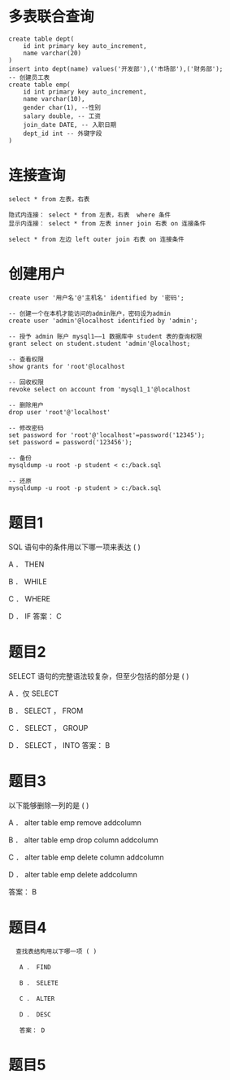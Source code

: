# 多表联合查询
```
create table dept(
    id int primary key auto_increment,
    name varchar(20)
)
insert into dept(name) values('开发部'),('市场部'),('财务部');
-- 创建员工表
create table emp(
    id int primary key auto_increment,
    name varchar(10),
    gender char(1), --性别
    salary double, -- 工资
    join_date DATE, -- 入职日期
    dept_id int -- 外键字段
)
```

# 连接查询
```
select * from 左表，右表
```
```angular2html
隐式内连接： select * from 左表，右表  where 条件
显示内连接： select * from 左表 inner join 右表 on 连接条件
```

```angular2html
select * from 左边 left outer join 右表 on 连接条件
```

# 创建用户
```angular2html
create user '用户名'@'主机名' identified by '密码';
```
```angular2html
-- 创建一个在本机才能访问的admin账户，密码设为admin
create user 'admin'@localhost identified by 'admin';
```
```angular2html
-- 授予 admin 账户 mysql1——1 数据库中 student 表的查询权限
grant select on student.student 'admin'@localhost;
```

```angular2html
-- 查看权限
show grants for 'root'@localhost
```

```angular2html
-- 回收权限
revoke select on account from 'mysql1_1'@localhost
```

```angular2html
-- 删除用户
drop user 'root'@'localhost'
```


```angular2html
-- 修改密码
set password for 'root'@'localhost'=password('12345');
set password = password('123456');
```

```angular2html
-- 备份
mysqldump -u root -p student < c:/back.sql
```

```angular2html
-- 还原
mysqldump -u root -p student > c:/back.sql
```


# 题目1
SQL 语句中的条件用以下哪一项来表达 ( )

 A ． THEN

 B ． WHILE

 C ． WHERE

 D ． IF
 答案： C
 
 # 题目2
 SELECT 语句的完整语法较复杂，但至少包括的部分是 ( )
 
  A ．仅 SELECT
 
  B ． SELECT ， FROM
 
  C ． SELECT ， GROUP
 
  D ． SELECT ， INTO
  答案： B
  
  # 题目3
  以下能够删除一列的是 ( )
  
   A ． alter table emp remove addcolumn
  
   B ． alter table emp drop column addcolumn
  
   C ． alter table emp delete column addcolumn
  
   D ． alter table emp delete addcolumn
   
   答案： B
   
   # 题目4
      查找表结构用以下哪一项 ( )
      
       A ． FIND
      
       B ． SELETE
      
       C ． ALTER
      
       D ． DESC
       
       答案： D
# 题目5

       
       


